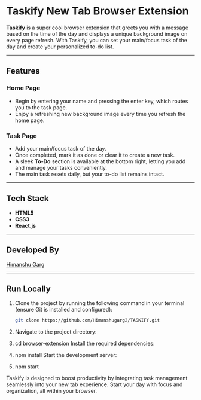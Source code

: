 # Taskify New Tab Browser Extension

**Taskify** is a super cool browser extension that greets you with a message based on the time of the day and displays a unique background image on every page refresh. With Taskify, you can set your main/focus task of the day and create your personalized to-do list.

---

## Features

### **Home Page**
- Begin by entering your name and pressing the enter key, which routes you to the task page.
- Enjoy a refreshing new background image every time you refresh the home page.

### **Task Page**
- Add your main/focus task of the day.
- Once completed, mark it as done or clear it to create a new task.
- A sleek **To-Do** section is available at the bottom right, letting you add and manage your tasks conveniently.
- The main task resets daily, but your to-do list remains intact.

---

## Tech Stack
- **HTML5**
- **CSS3**
- **React.js**

---

## Developed By
[Himanshu Garg](https://taskify-4u.netlify.app/)

---

## Run Locally

1. Clone the project by running the following command in your terminal (ensure Git is installed and configured):
   ```bash
   git clone https://github.com/Himanshugarg2/TASKIFY.git

2. Navigate to the project directory:


3.  cd browser-extension
    Install the required dependencies:

4.  npm install
    Start the development server:

5.  npm start



Taskify is designed to boost productivity by integrating task management seamlessly into your new tab experience. Start your day with focus and organization, all within your browser.

